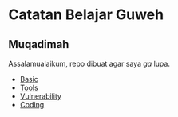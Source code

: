 # Catatan Belajar Guweh

## Muqadimah
Assalamualaikum, repo dibuat agar saya *ga* lupa.

- [Basic]()
- [Tools]()
- [Vulnerability]()
- [Coding]()

